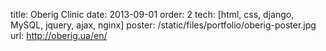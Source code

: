 title: Oberig Clinic
date: 2013-09-01
order: 2
tech: [html, css, django, MySQL, jquery, ajax, nginx]
poster: /static/files/portfolio/oberig-poster.jpg
url: http://oberig.ua/en/
